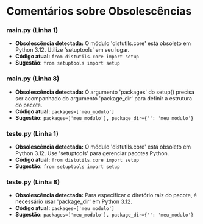 # Comentários sobre Obsolescências

### main.py (Linha 1)
- **Obsolescência detectada:** O módulo 'distutils.core' está obsoleto em Python 3.12. Utilize 'setuptools' em seu lugar.
- **Código atual:** `from distutils.core import setup`
- **Sugestão:** `from setuptools import setup`


### main.py (Linha 8)
- **Obsolescência detectada:** O argumento 'packages' do setup() precisa ser acompanhado do argumento 'package_dir' para definir a estrutura do pacote.
- **Código atual:** `packages=['meu_modulo']`
- **Sugestão:** `packages=['meu_modulo'], package_dir={'': 'meu_modulo'}`


### teste.py (Linha 1)
- **Obsolescência detectada:** O módulo 'distutils.core' está obsoleto em Python 3.12. Use 'setuptools' para gerenciar pacotes Python.
- **Código atual:** `from distutils.core import setup`
- **Sugestão:** `from setuptools import setup`


### teste.py (Linha 8)
- **Obsolescência detectada:** Para especificar o diretório raiz do pacote, é necessário usar 'package_dir' em Python 3.12.
- **Código atual:** `packages=['meu_modulo']`
- **Sugestão:** `packages=['meu_modulo'], package_dir={'': 'meu_modulo'}`

